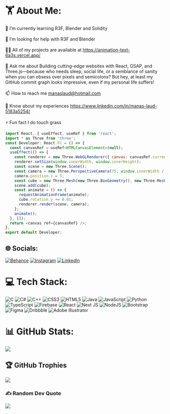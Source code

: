 # 🏋️ About Me:
🌱 I’m currently learning R3F, Blender and Solidity <br><br>🤝 I’m looking for help with R3F and Blender<br><br>👨‍💻 All of my projects are available at https://animation-text-6a3s.vercel.app/<br><br>💬 Ask me about Building cutting-edge websites with React, GSAP, and Three.js—because who needs sleep, social life, or a semblance of sanity when you can obsess over pixels and semicolons? But hey, at least my GitHub commit graph looks impressive, even if my personal life suffers!<br><br>📫 How to reach me manaslaud@hotmail.com<br><br>📄 Know about my experiences https://www.linkedin.com/in/manas-laud-5183a5254/<br><br>⚡ Fun fact I do touch grass
```javascript
import React, { useEffect, useRef } from 'react';
import * as Three from 'three';
const Developer: React.FC = () => {
  const canvasRef = useRef<HTMLCanvasElement>(null);
  useEffect(() => {
    const renderer = new Three.WebGLRenderer({ canvas: canvasRef.current });
    renderer.setSize(window.innerWidth, window.innerHeight);
    const scene = new Three.Scene();
    const camera = new Three.PerspectiveCamera(75, window.innerWidth / window.innerHeight, 0.1, 1000);
    camera.position.z = 5;
    const cube = new Three.Mesh(new Three.BoxGeometry(), new Three.MeshBasicMaterial({ color: 'skyblue' }));
    scene.add(cube);
    const animate = () => {
      requestAnimationFrame(animate);
      cube.rotation.y += 0.01;
      renderer.render(scene, camera);
    };
    animate();
  }, []);
  return <canvas ref={canvasRef} />;
};
export default Developer;
```

## 🌐 Socials:
[![Behance](https://img.shields.io/badge/Behance-1769ff?logo=behance&logoColor=white)](https://behance.net/manaslaud) [![Instagram](https://img.shields.io/badge/Instagram-%23E4405F.svg?logo=Instagram&logoColor=white)](https://instagram.com/manaslaud) [![LinkedIn](https://img.shields.io/badge/LinkedIn-%230077B5.svg?logo=linkedin&logoColor=white)](https://linkedin.com/in/manaslaud) 

# 💻 Tech Stack:
![C](https://img.shields.io/badge/c-%2300599C.svg?style=for-the-badge&logo=c&logoColor=white) ![C#](https://img.shields.io/badge/c%23-%23239120.svg?style=for-the-badge&logo=c-sharp&logoColor=white) ![C++](https://img.shields.io/badge/c++-%2300599C.svg?style=for-the-badge&logo=c%2B%2B&logoColor=white) ![CSS3](https://img.shields.io/badge/css3-%231572B6.svg?style=for-the-badge&logo=css3&logoColor=white) ![HTML5](https://img.shields.io/badge/html5-%23E34F26.svg?style=for-the-badge&logo=html5&logoColor=white) ![Java](https://img.shields.io/badge/java-%23ED8B00.svg?style=for-the-badge&logo=java&logoColor=white) ![JavaScript](https://img.shields.io/badge/javascript-%23323330.svg?style=for-the-badge&logo=javascript&logoColor=%23F7DF1E) ![Python](https://img.shields.io/badge/python-3670A0?style=for-the-badge&logo=python&logoColor=ffdd54) ![TypeScript](https://img.shields.io/badge/typescript-%23007ACC.svg?style=for-the-badge&logo=typescript&logoColor=white) ![Firebase](https://img.shields.io/badge/firebase-%23039BE5.svg?style=for-the-badge&logo=firebase) ![React](https://img.shields.io/badge/react-%2320232a.svg?style=for-the-badge&logo=react&logoColor=%2361DAFB) ![Next JS](https://img.shields.io/badge/Next-black?style=for-the-badge&logo=next.js&logoColor=white) ![NodeJS](https://img.shields.io/badge/node.js-6DA55F?style=for-the-badge&logo=node.js&logoColor=white) ![Bootstrap](https://img.shields.io/badge/bootstrap-%23563D7C.svg?style=for-the-badge&logo=bootstrap&logoColor=white) 	![Figma](https://img.shields.io/badge/figma-%23F24E1E.svg?style=for-the-badge&logo=figma&logoColor=white) ![Dribbble](https://img.shields.io/badge/Dribbble-EA4C89?style=for-the-badge&logo=dribbble&logoColor=white) ![Adobe Illustrator](https://img.shields.io/badge/adobeillustrator-%23FF9A00.svg?style=for-the-badge&logo=adobeillustrator&logoColor=white)
# 📊 GitHub Stats:

![](https://github-readme-streak-stats.herokuapp.com/?user=manaslaud&theme=vue-dark&hide_border=false)<br/>

## 🏆 GitHub Trophies
![](https://github-profile-trophy.vercel.app/?username=manaslaud&theme=radical&no-frame=true&no-bg=false&margin-w=4)

### ✍️ Random Dev Quote
![](https://quotes-github-readme.vercel.app/api?type=horizontal&theme=radical)



<!-- Proudly created with GPRM ( https://gprm.itsvg.in ) -->

